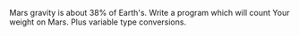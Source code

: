 Mars gravity is about 38% of Earth's. Write a program which will count Your weight on Mars.
Plus variable type conversions.
